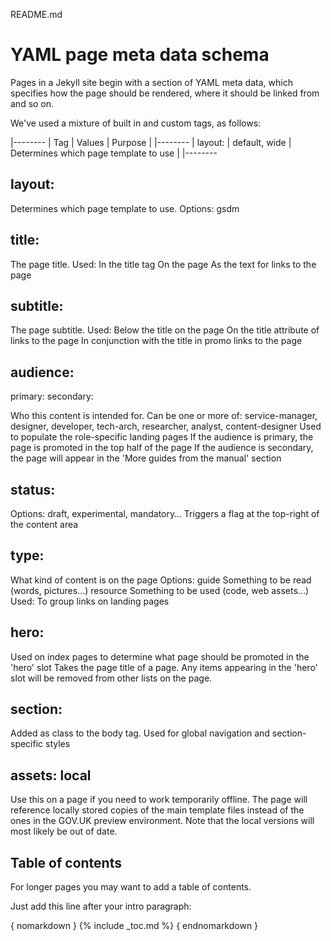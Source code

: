 README.md

# YAML page meta data schema

Pages in a Jekyll site begin with a section of YAML meta data,
which specifies how the page should be rendered, where it should be linked from and so on.

We've used a mixture of built in and custom tags, as follows:

|--------
| Tag | Values | Purpose |
|--------
| layout: | default, wide | Determines which page template to use |
|--------



## layout:

Determines which page template to use.
Options: gsdm

## title:

The page title.
Used:
  In the title tag
  On the page
  As the text for links to the page

## subtitle:

The page subtitle.
Used:
  Below the title on the page
  On the title attribute of links to the page
  In conjunction with the title in promo links to the page

## audience:

  primary:
  secondary:

Who this content is intended for.
Can be one or more of: service-manager, designer, developer, tech-arch, researcher, analyst, content-designer
Used to populate the role-specific landing pages
  If the audience is primary, the page is promoted in the top half of the page
  If the audience is secondary, the page will appear in the 'More guides from the manual' section


## status:

Options: draft, experimental, mandatory…
Triggers a flag at the top-right of the content area


## type:

What kind of content is on the page
Options:  guide   Something to be read (words, pictures...)
    resource    Something to be used (code, web assets...)
Used: To group links on landing pages

## hero:

Used on index pages to determine what page should be promoted in the 'hero' slot
Takes the page title of a page.
Any items appearing in the 'hero' slot will be removed from other lists on the page.

## section:

Added as class to the body tag. Used for global navigation and section-specific styles

## assets: local

Use this on a page if you need to work temporarily offline.
The page will reference locally stored copies of the main template files instead of the ones in
the GOV.UK preview environment. Note that the local versions will most likely be out of date.


## Table of contents

For longer pages you may want to add a table of contents.

Just add this line after your intro paragraph:

{ nomarkdown } {% include _toc.md %} { endnomarkdown }